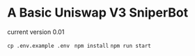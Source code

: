 # A Basic Uniswap V3 SniperBot

current version 0.01

```cp .env.example .env ```
```npm install```
```npm run start```

